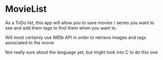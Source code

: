 # MovieList
As a ToDo list, this app will allow you to save movies / series you want to see and add them tags to find them when you want to.

Will most certainly use IMDb API in order to retrieve images and tags associated to the movie

Not really sure about the language yet, but might look into C to do this one


